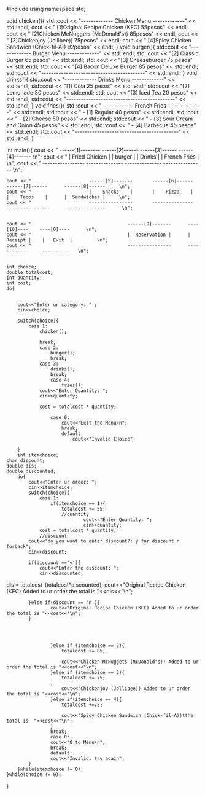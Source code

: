 #include <iostream>
using namespace std;



void chicken(){
std::cout << "------------- Chicken Menu -------------" << std::endl;
		cout << "		[1]Original Recipe Chicken (KFC)			55pesos" << endl;
		cout << "		[2]Chicken McNuggets (McDonald's))			85pesos" << endl;
		cout << "		[3]Chickenjoy (Jollibee))			        75pesos" << endl;
		cout << "		[4]Spicy Chicken Sandwich (Chick-fil-A))	92pesos" << endl;
}
void burger(){
 std::cout << "------------- Burger Menu -------------" << std::endl;
    std::cout << "[2] Classic Burger                            65 pesos" << std::endl;
    std::cout << "[3] Cheeseburger                              75 pesos" << std::endl;
    std::cout << "[4] Bacon Deluxe Burger                       85 pesos" << std::endl;
    std::cout << "------------------------------------------" << std::endl;
}
void drinks(){
	std::cout << "------------- Drinks Menu -------------" << std::endl;
    std::cout << "[1] Cola                                          25 pesos" << std::endl;
    std::cout << "[2] Lemonade                                      30 pesos" << std::endl;
    std::cout << "[3] Iced Tea                                      20 pesos" << std::endl;
    std::cout << "--------------------------------------------" << std::endl;
}
void fries(){
std::cout << "------------- French Fries   -------------" << std::endl;
    std::cout << "  - [1] Regular                                   40 pesos" << std::endl;
    std::cout << "  - [2] Cheese                                    50 pesos" << std::endl;
    std::cout << "  - [3] Sour Cream and Onion                      45 pesos" << std::endl;
    std::cout << "  - [4] Barbecue                                  45 pesos" << std::endl;
    std::cout << "------------------------------------------" << std::endl;
}


int main(){
	  cout << "                     ------[1]--------       ------[2]------       ------[3]------     ------[4]-------     \n";
    cout << "                     | Fried Chicken |       |    burger   |       |    Drinks   |     | French Fries |     \n";
    cout << "                     -----------------       ---------------       ---------------     ----------------     \n";
    
    
    cout << "                     ------[5]-------       ------[6]------       ------[7]------      ------[8]------     \n";
    cout << "                     |    Snacks    |       |    Pizza    |       |    Tacos    |      |  Sandwiches |     \n";
    cout << "                     ----------------       ---------------       ---------------      ---------------      \n";
    
  
    cout << "                                   ------[9]-------      ----[10]----    ----[0]----      \n";
    cout << "                                   |  Reservation |      |  Receipt |    |   Exit  |         \n";
    cout << "                                   ----------------      -----------     -----------   \n";
    
	
	int choice;
	double totalcost;
	int quantity;
	int cost;
	do{
	

		cout<<"Enter ur category: " ;
		cin>>choice;
		
		switch(choice){
			case 1:
				chicken();
			
				break;
				case 2:
					burger();
					break;
				case 3:
					drinks();
					break;
					case 4:
						fries();
				cout<<"Enter Quantity: ";
				cin>>quantity;
				
				cost = totalcost * quantity;
						
					case 0:
						cout<<"Exit the Menu\n";
						break;
						default:
							cout<<"Invalid CHoice";
							
		}
		int itemchoice;
	char discount;
	double dis;
	double discounted;
		do{
			cout<<"Enter ur order: ";
			cin>>itemchoice;
			switch(choice){
				case 1:
					if(itemchoice == 1){
						totalcost += 55;
						//quantity 
								cout<<"Enter Quantity: ";
			                   	cin>>quantity;
				cost = totalcost * quantity;
				//discount
			cout<<"do you want to enter discount?: y for discount n forback";
			cin>>discount;
			
			if(discount =='y'){
				cout<<"Enter the discount: ";
				cin>>discounted;
dis = totalcost-(totalcost*discounted);
cout<<"Original Recipe Chicken (KFC) Added to ur order the total is "<<dis<<"\n";

			}else if(discount == 'n'){
					cout<<"Original Recipe Chicken (KFC) Added to ur order the total is "<<cost<<"\n";
			}

			
				
					
					}else if (itemchoice == 2){
						totalcost += 85;
						
						cout<<"Chicken McNuggets (McDonald's)) Added to ur order the total is "<<cost<<"\n";
					}else if (itemchoice == 3){
						totalcost += 75;
					;
						cout<<"Chickenjoy (Jollibee)) Added to ur order the total is "<<cost<<"\n";
					}else if(itemchoice == 4){
						totalcost +=75;
						
						cout<<"Spicy Chicken Sandwich (Chick-fil-A))tthe total is  "<<cost<<"\n";
					}
					break;
					case 0:
					cout<<"0 to Menu\n";
					break;
					default:
					cout<<"Invalid. try again";
			}
		}while(itemchoice != 0);
	}while(choice != 0);
}
